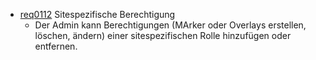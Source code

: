 * [req0112](https://github.com/PolitAktiv/politaktiv-requirements/tree/master/de/requirements/req0112.md) Sitespezifische Berechtigung
  * Der Admin kann Berechtigungen (MArker oder Overlays erstellen, löschen, ändern) einer sitespezifischen Rolle hinzufügen oder entfernen.
